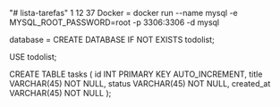 "# lista-tarefas"
1 12 37
Docker =
docker run --name mysql -e MYSQL_ROOT_PASSWORD=root -p 3306:3306 -d mysql

database =
CREATE DATABASE IF NOT EXISTS todolist;

USE todolist;

CREATE TABLE tasks (
id INT PRIMARY KEY AUTO_INCREMENT,
title VARCHAR(45) NOT NULL,
status VARCHAR(45) NOT NULL,
created_at VARCHAR(45) NOT NULL
);
